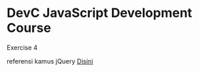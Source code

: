 # DevC JavaScript Development Course
Exercise 4


referensi kamus jQuery
[Disini](https://oscarotero.com/jquery/)